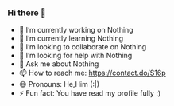 ### Hi there 👋
- 🔭 I’m currently working on Nothing
- 🌱 I’m currently learning Nothing
- 👯 I’m looking to collaborate on Nothing
- 🤔 I’m looking for help with Nothing
- 💬 Ask me about Nothing
- 📫 How to reach me: https://contact.do/S16p
- 😄 Pronouns: He,Him (:|)
- ⚡ Fun fact: You have read my profile fully :)

